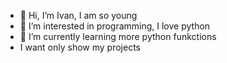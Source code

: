 - 👋 Hi, I’m Ivan, I am so young
- 👀 I’m interested in programming, I love python
- 🌱 I’m currently learning more python funkctions
- I want only show my projects
